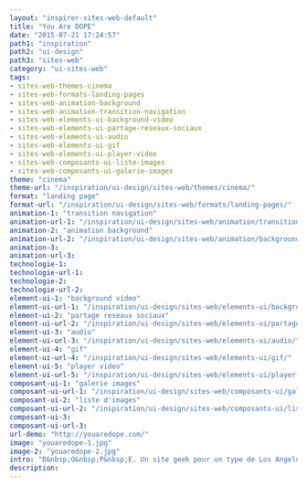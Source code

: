 ```yaml
---
layout: "inspirer-sites-web-default"
title: "You Are DOPE"
date: "2015-07-21 17:24:57"
path1: "inspiration"
path2: "ui-design"
path3: "sites-web"
category: "ui-sites-web"
tags:
- sites-web-themes-cinema
- sites-web-formats-landing-pages
- sites-web-animation-background
- sites-web-animation-transition-navigation
- sites-web-elements-ui-background-video
- sites-web-elements-ui-partage-reseaux-sociaux
- sites-web-elements-ui-audio
- sites-web-elements-ui-gif
- sites-web-elements-ui-player-video
- sites-web-composants-ui-liste-images
- sites-web-composants-ui-galerie-images
theme: "cinema"
theme-url: "/inspiration/ui-design/sites-web/themes/cinema/"
format: "landing page"
format-url: "/inspiration/ui-design/sites-web/formats/landing-pages/"
animation-1: "transition navigation"
animation-url-1: "/inspiration/ui-design/sites-web/animation/transition-navigation/"
animation-2: "animation background"
animation-url-2: "/inspiration/ui-design/sites-web/animation/background/"
animation-3:
animation-url-3:
technologie-1:
technologie-url-1:
technologie-2:
technologie-url-2:
element-ui-1: "background video"
element-ui-url-1: "/inspiration/ui-design/sites-web/elements-ui/background-video/"
element-ui-2: "partage reseaux sociaux"
element-ui-url-2: "/inspiration/ui-design/sites-web/elements-ui/partage-reseaux-sociaux/"
element-ui-3: "audio"
element-ui-url-3: "/inspiration/ui-design/sites-web/elements-ui/audio/"
element-ui-4: "gif"
element-ui-url-4: "/inspiration/ui-design/sites-web/elements-ui/gif/"
element-ui-5: "player video"
element-ui-url-5: "/inspiration/ui-design/sites-web/elements-ui/player-video/"
composant-ui-1: "galerie images"
composant-ui-url-1: "/inspiration/ui-design/sites-web/composants-ui/galerie-images/"
composant-ui-2: "liste d'images"
composant-ui-url-2: "/inspiration/ui-design/sites-web/composants-ui/liste-images/"
composant-ui-3:
composant-ui-url-3:
url-demo: "http://youaredope.com/"
image: "youaredope-1.jpg"
image-2: "youaredope-2.jpg"
intro: "D&nbsp;O&nbsp;P&nbsp;E. Un site geek pour un type de Los Angeles en train de devenir un mec cool."
description:
---
```

